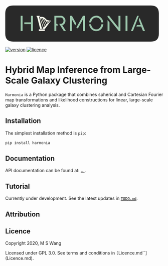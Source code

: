 ![Harmonia](./docs/source/_static/Harmonia.png)

[![version](https://img.shields.io/badge/version-0.0-green)](
https://github.com/mikeswang/Harmonia/blob/master/README.md)
[![licence](https://img.shields.io/badge/licence-GPL%20v3-lightgrey)](
https://github.com/mikeswang/Harmonia/blob/master/LICENCE)

# Hybrid Map Inference from Large-Scale Galaxy Clustering

``Harmonia`` is a Python package that combines spherical and Cartesian
Fourier map transformations and likelihood constructions for linear,
large-scale galaxy clustering analysis.

## Installation

The simplest installation method is ``pip``:

```bash
pip install harmonia
```

## Documentation

API documentation can be found at: [...](docs/).

## Tutorial

Currently under development. See the latest updates in 
[``TODO.md``](tutorials/TODO.md).

## Attribution

## Licence

Copyright 2020, M S Wang

Licensed under GPL 3.0. See terms and conditions in 
``[``Licence.md``](Licence.md).
